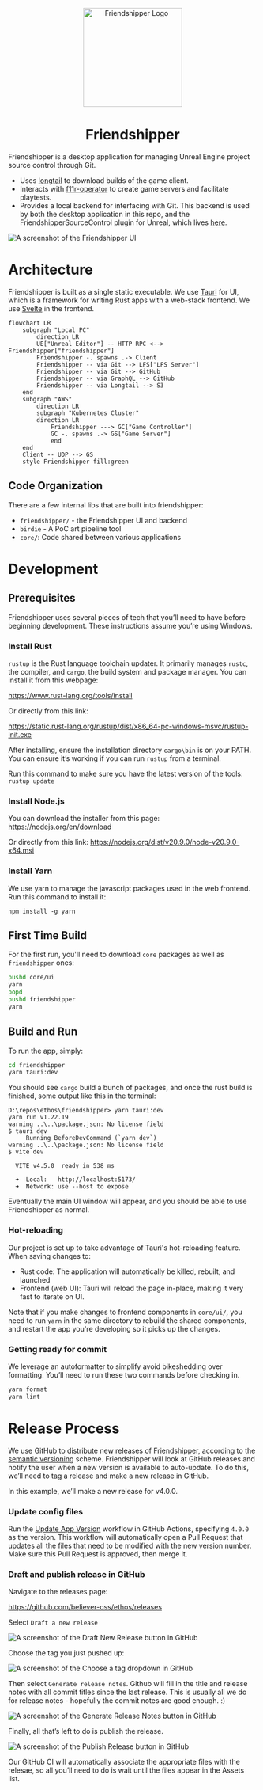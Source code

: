 <p align="center">
  <img src="docs/assets/logo-300.png" alt="Friendshipper Logo" width="200" />
</p>
<h1 align='center'>Friendshipper</h1>

Friendshipper is a desktop application for managing Unreal Engine project source control through Git.

- Uses [longtail](https://github.com/DanEngelbrecht/golongtail) to download builds of the game client.
- Interacts with [f11r-operator](https://github.com/believer-oss/f11r-operator) to create game servers and facilitate
  playtests.
- Provides a local backend for interfacing with Git. This backend is used by both the desktop application in this repo,
  and the
  FriendshipperSourceControl plugin for Unreal, which lives [here](https://github.com/believer-oss/FriendshipperSourceControl).

![A screenshot of the Friendshipper UI](docs/assets/ui-screenshot.png)

# Architecture

Friendshipper is built as a single static executable. We use [Tauri](https://tauri.app/) for UI, which is a framework
for writing Rust apps with a web-stack frontend. We use [Svelte](https://svelte.dev/) in the frontend.

```mermaid
flowchart LR
	subgraph "Local PC"
		direction LR
		UE["Unreal Editor"] -- HTTP RPC <--> Friendshipper["friendshipper"]
		Friendshipper -. spawns .-> Client
		Friendshipper -- via Git --> LFS["LFS Server"]
		Friendshipper -- via Git --> GitHub
		Friendshipper -- via GraphQL --> GitHub
		Friendshipper -- via Longtail --> S3
	end
	subgraph "AWS"
		direction LR
		subgraph "Kubernetes Cluster"
		direction LR
       		Friendshipper ---> GC["Game Controller"]
       		GC -. spawns .-> GS["Game Server"]
        	end
	end
    Client -- UDP --> GS
    style Friendshipper fill:green
```

## Code Organization

There are a few internal libs that are built into friendshipper:

- `friendshipper/` - the Friendshipper UI and backend
- `birdie` - A PoC art pipeline tool
- `core/`: Code shared between various applications

# Development

## Prerequisites

Friendshipper uses several pieces of tech that you’ll need to have before beginning development. These instructions
assume you’re using Windows.

### Install Rust

`rustup` is the Rust language toolchain updater. It primarily manages `rustc`, the compiler, and `cargo`, the build
system and package manager. You can install it from this webpage:

https://www.rust-lang.org/tools/install

Or directly from this link:

https://static.rust-lang.org/rustup/dist/x86_64-pc-windows-msvc/rustup-init.exe

After installing, ensure the installation directory `cargo\bin` is on your PATH. You can ensure it’s working if you can
run `rustup` from a terminal.

Run this command to make sure you have the latest version of the tools: `rustup update`

### Install Node.js

You can download the installer from this page: https://nodejs.org/en/download

Or directly from this link: https://nodejs.org/dist/v20.9.0/node-v20.9.0-x64.msi

### Install Yarn

We use yarn to manage the javascript packages used in the web frontend. Run this command to install it:

`npm install -g yarn`

## First Time Build

For the first run, you'll need to download `core` packages as well as `friendshipper` ones:

```bash
pushd core/ui
yarn
popd
pushd friendshipper
yarn
```

## Build and Run

To run the app, simply:

```bash
cd friendshipper
yarn tauri:dev
```

You should see `cargo` build a bunch of packages, and once the rust build is finished, some output like this in the
terminal:

```
D:\repos\ethos\friendshipper> yarn tauri:dev
yarn run v1.22.19
warning ..\..\package.json: No license field
$ tauri dev
     Running BeforeDevCommand (`yarn dev`)
warning ..\..\package.json: No license field
$ vite dev

  VITE v4.5.0  ready in 538 ms

  ➜  Local:   http://localhost:5173/
  ➜  Network: use --host to expose
```

Eventually the main UI window will appear, and you should be able to use Friendshipper as normal.

### Hot-reloading

Our project is set up to take advantage of Tauri's hot-reloading feature. When saving changes to:

- Rust code: The application will automatically be killed, rebuilt, and launched
- Frontend (web UI): Tauri will reload the page in-place, making it very fast to iterate on UI.

Note that if you make changes to frontend components in `core/ui/`, you need to run `yarn` in the same directory to
rebuild the shared components, and restart the app you're developing so it picks up the changes.

### Getting ready for commit

We leverage an autoformatter to simplify avoid bikeshedding over formatting. You’ll need to run these two commands
before checking in.

```bash
yarn format
yarn lint
```

# Release Process

We use GitHub to distribute new releases of Friendshipper, according to the [semantic versioning](https://semver.org/)
scheme. Friendshipper will look at GitHub releases and notify the user when a new version is available to auto-update.
To do this, we’ll need to tag a release and make a new release in GitHub.

In this example, we’ll make a new release for v4.0.0.

### Update config files

Run the [Update App Version](https://github.com/believer-oss/friendshipper/actions/workflows/release.yml) workflow in
GitHub Actions, specifying `4.0.0` as the version. This workflow will automatically open a Pull Request that updates all
the files that need to be modified with the new version number. Make sure this Pull Request is approved, then merge it.

### Draft and publish release in GitHub

Navigate to the releases page:

https://github.com/believer-oss/ethos/releases

Select `Draft a new release`

![A screenshot of the Draft New Release button in GitHub](docs/assets/release-1.png)

Choose the tag you just pushed up:

![A screenshot of the Choose a tag dropdown in GitHub](docs/assets/release-2.png)

Then select `Generate release notes`. Github will fill in the title and release notes with all commit titles since the
last release. This is usually all we do for release notes - hopefully the commit notes are good enough. :)

![A screenshot of the Generate Release Notes button in GitHub](docs/assets/release-3.png)

Finally, all that’s left to do is publish the release.

![A screenshot of the Publish Release button in GitHub](docs/assets/release-4.png)

Our GitHub CI will automatically associate the appropriate files with the relesae, so all you’ll need to do is wait
until the files appear in the Assets list.
